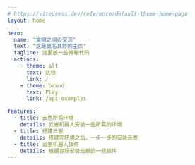 ```yaml
---
# https://vitepress.dev/reference/default-theme-home-page
layout: home

hero:
  name: "文明之间の交流"
  text: "这是莫名其妙的主页"
  tagline: 这里放一些神秘代码
  actions:
    - theme: alt
      text: 这啥
      link: /
    - theme: brand
      text: Play
      link: /api-examples

features:
  - title: 云崽所需环境
    details: 云崽机器人安装一些所需的环境
  - title: 搭建云崽
    details: 搭建完环境之后，一步一步的安装云崽
  - title: 云崽机器人插件
    details: 根据喜好安装云崽的一些插件
---
```


